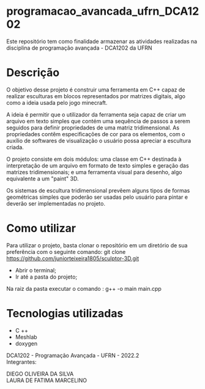 # programacao_avancada_ufrn_DCA1202

Este repositório tem como finalidade armazenar as atividades realizadas na disciplina de programação avançada - DCA1202 da UFRN

# Descrição

O objetivo desse projeto é construir uma ferramenta em C++ capaz de realizar esculturas em blocos representados por matrizes digitais, algo como a ideia usada pelo jogo minecraft.

A ideia é permitir que o utilizador da ferramenta seja capaz de criar um arquivo em texto simples que contém uma sequência de passos a serem seguidos para definir propriedades de uma matriz tridimensional. As propriedades contêm especificações de cor para os elementos, com o auxílio de softwares de visualização o usuário possa apreciar a escultura criada.

O projeto consiste em dois módulos: uma classe em C++ destinada à interpretação de um arquivo em formato de texto simples e geração das matrizes tridimensionais; e uma ferramenta visual para desenho, algo equivalente a um "paint" 3D.

Os sistemas de escultura tridimensional prevêem alguns tipos de formas geométricas simples que poderão ser usadas pelo usuário para pintar e deverão ser implementadas no projeto.

# Como utilizar
Para utilizar o projeto, basta clonar o repositório em um diretório de sua preferência com o seguinte comando:
git clone https://github.com/juniorteixeira1805/sculptor-3D.git

* Abrir o terminal;
* Ir até a pasta do projeto;

Na raiz da pasta executar o comando :
g++ -o main main.cpp

# Tecnologias utilizadas
* C ++
* Meshlab
* doxygen

DCA1202 - Programação Avançada - UFRN - 2022.2 </BR>
Integrantes: </BR>

DIEGO OLIVEIRA DA SILVA </BR>
LAURA DE FATIMA MARCELINO
